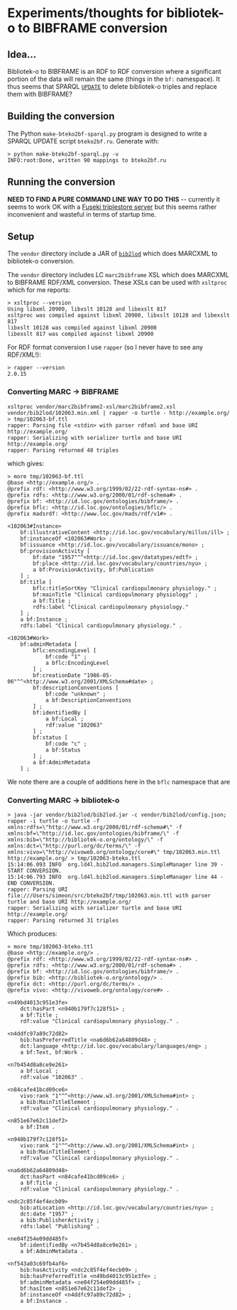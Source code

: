 # Experiments/thoughts for bibliotek-o to BIBFRAME conversion

## Idea...

Bibliotek-o to BIBFRAME is an RDF to RDF conversion where a significant portion of the data will remain the same (things in the `bf:` namespace). It thus seems that SPARQL [`UPDATE`](https://www.w3.org/TR/sparql11-update/#deleteInsert) to delete bibliotek-o triples and replace them with BIBFRAME?

## Building the conversion

The Python `make-bteko2bf-sparql.py` program is designed to write a SPARQL UPDATE script `bteko2bf.ru`. Generate with:

```
> python make-bteko2bf-sparql.py -v
INFO:root:Done, written 90 mappings to bteko2bf.ru
```

## Running the conversion

**NEED TO FIND A PURE COMMAND LINE WAY TO DO THIS** -- currently it seems to work OK with a [Fuseki triplestore server](README_fuseki.md) but this seems rather inconvenient and wasteful in terms of startup time.

## Setup

The `vendor` directory include a JAR of [`bib2lod`](https://github.com/ld4l-labs/bib2lod) which does MARCXML to bibliotek-o conversion.

The `vendor` directory includes LC `marc2bibframe` XSL which does MARCXML to BIBFRAME RDF/XML conversion. These XSLs can be used with `xsltproc` which for me reports:

```
> xsltproc --version
Using libxml 20900, libxslt 10128 and libexslt 817
xsltproc was compiled against libxml 20900, libxslt 10128 and libexslt 817
libxslt 10128 was compiled against libxml 20900
libexslt 817 was compiled against libxml 20900
```

For RDF format conversion I use `rapper` (so I never have to see any RDF/XML!):

```
> rapper --version
2.0.15
```

### Converting MARC -> BIBFRAME

```
xsltproc vendor/marc2bibframe2-xsl/marc2bibframe2.xsl vendor/bib2lod/102063.min.xml | rapper -o turtle - http://example.org/ > tmp/102063-bf.ttl
rapper: Parsing file <stdin> with parser rdfxml and base URI http://example.org/
rapper: Serializing with serializer turtle and base URI http://example.org/
rapper: Parsing returned 48 triples
```

which gives:

```
> more tmp/102063-bf.ttl 
@base <http://example.org/> .
@prefix rdf: <http://www.w3.org/1999/02/22-rdf-syntax-ns#> .
@prefix rdfs: <http://www.w3.org/2000/01/rdf-schema#> .
@prefix bf: <http://id.loc.gov/ontologies/bibframe/> .
@prefix bflc: <http://id.loc.gov/ontologies/bflc/> .
@prefix madsrdf: <http://www.loc.gov/mads/rdf/v1#> .

<102063#Instance>
    bf:illustrativeContent <http://id.loc.gov/vocabulary/millus/ill> ;
    bf:instanceOf <102063#Work> ;
    bf:issuance <http://id.loc.gov/vocabulary/issuance/mono> ;
    bf:provisionActivity [
        bf:date "1957"^^<http://id.loc.gov/datatypes/edtf> ;
        bf:place <http://id.loc.gov/vocabulary/countries/nyu> ;
        a bf:ProvisionActivity, bf:Publication
    ] ;
    bf:title [
        bflc:titleSortKey "Clinical cardiopulmonary physiology." ;
        bf:mainTitle "Clinical cardiopulmonary physiology" ;
        a bf:Title ;
        rdfs:label "Clinical cardiopulmonary physiology."
    ] ;
    a bf:Instance ;
    rdfs:label "Clinical cardiopulmonary physiology." .

<102063#Work>
    bf:adminMetadata [
        bflc:encodingLevel [
            bf:code "1" ;
            a bflc:EncodingLevel
        ] ;
        bf:creationDate "1986-05-06"^^<http://www.w3.org/2001/XMLSchema#date> ;
        bf:descriptionConventions [
            bf:code "unknown" ;
            a bf:DescriptionConventions
        ] ;
        bf:identifiedBy [
            a bf:Local ;
            rdf:value "102063"
        ] ;
        bf:status [
            bf:code "c" ;
            a bf:Status
        ] ;
        a bf:AdminMetadata
    ] ;
```

We note there are a couple of additions here in the `bflc` namespace that are  

### Converting MARC -> bibliotek-o

```
> java -jar vendor/bib2lod/bib2lod.jar -c vendor/bib2lod/config.json; rapper -i turtle -o turtle -f xmlns:rdfs=\"http://www.w3.org/2000/01/rdf-schema#\" -f xmlns:bf=\"http://id.loc.gov/ontologies/bibframe/\" -f xmlns:bib=\"http://bibliotek-o.org/ontology/\" -f xmlns:dct=\"http://purl.org/dc/terms/\" -f xmlns:vivo=\"http://vivoweb.org/ontology/core#\" tmp/102063.min.ttl http://example.org/ > tmp/102063-bteko.ttl
15:14:06.093 INFO  org.ld4l.bib2lod.managers.SimpleManager line 39 - START CONVERSION.
15:14:06.793 INFO  org.ld4l.bib2lod.managers.SimpleManager line 44 - END CONVERSION.
rapper: Parsing URI file:///Users/simeon/src/bteko2bf/tmp/102063.min.ttl with parser turtle and base URI http://example.org/
rapper: Serializing with serializer turtle and base URI http://example.org/
rapper: Parsing returned 31 triples
```

Which produces:

```
> more tmp/102063-bteko.ttl
@base <http://example.org/> .
@prefix rdf: <http://www.w3.org/1999/02/22-rdf-syntax-ns#> .
@prefix rdfs: <http://www.w3.org/2000/01/rdf-schema#> .
@prefix bf: <http://id.loc.gov/ontologies/bibframe/> .
@prefix bib: <http://bibliotek-o.org/ontology/> .
@prefix dct: <http://purl.org/dc/terms/> .
@prefix vivo: <http://vivoweb.org/ontology/core#> .

<n49bd4013c951e3fe>
    dct:hasPart <n940b179f7c128f51> ;
    a bf:Title ;
    rdf:value "Clinical cardiopulmonary physiology." .

<n4ddfc97a89c72d82>
    bib:hasPreferredTitle <na6d6b62a64809d48> ;
    dct:language <http://id.loc.gov/vocabulary/languages/eng> ;
    a bf:Text, bf:Work .

<n7b454d8a8ce9e261>
    a bf:Local ;
    rdf:value "102063" .

<n84cafe41bcd09ce6>
    vivo:rank "1"^^<http://www.w3.org/2001/XMLSchema#int> ;
    a bib:MainTitleElement ;
    rdf:value "Clinical cardiopulmonary physiology." .

<n851e67e62c11def2>
    a bf:Item .

<n940b179f7c128f51>
    vivo:rank "1"^^<http://www.w3.org/2001/XMLSchema#int> ;
    a bib:MainTitleElement ;
    rdf:value "Clinical cardiopulmonary physiology." .

<na6d6b62a64809d48>
    dct:hasPart <n84cafe41bcd09ce6> ;
    a bf:Title ;
    rdf:value "Clinical cardiopulmonary physiology." .

<ndc2c85f4ef4ecb09>
    bib:atLocation <http://id.loc.gov/vocabulary/countries/nyu> ;
    dct:date "1957" ;
    a bib:PublisherActivity ;
    rdfs:label "Publishing" .

<ne04f254e09dd485f>
    bf:identifiedBy <n7b454d8a8ce9e261> ;
    a bf:AdminMetadata .

<nf543a03c69fb4af6>
    bib:hasActivity <ndc2c85f4ef4ecb09> ;
    bib:hasPreferredTitle <n49bd4013c951e3fe> ;
    bf:adminMetadata <ne04f254e09dd485f> ;
    bf:hasItem <n851e67e62c11def2> ;
    bf:instanceOf <n4ddfc97a89c72d82> ;
    a bf:Instance .

```

